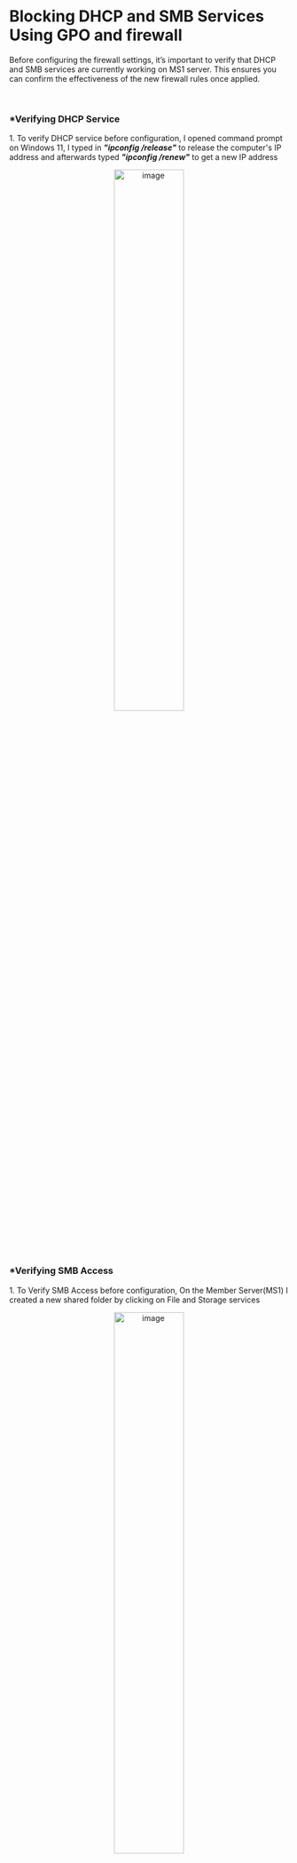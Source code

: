 <h1>Blocking DHCP and SMB Services Using GPO and firewall</h1>
<p>Before configuring the firewall settings, it’s important to verify that DHCP and SMB services are currently working on MS1 server. This ensures you can confirm the effectiveness of the new firewall rules once applied.</p>

<br>
<h3>*Verifying DHCP Service</h3>
<p>1. To verify DHCP service before configuration, I opened command prompt on Windows 11, I typed in <b><i>"ipconfig /release"</i></b> to release the computer's IP address and afterwards typed <b><i>"ipconfig /renew"</i></b> to get a new IP address</p>
<p align="center"><img src="https://i.imgur.com/jH0Yp9Y.png" height="50%" width="50%" alt="image"/>

<h3>*Verifying SMB Access</h3>
<p>1. To Verify SMB Access before configuration, On the Member Server(MS1) I created a new shared folder by clicking on File and Storage services</p>
<p align="center"><img src="https://i.imgur.com/fNlYdur.png" height="50%" width="50%" alt="image"/>

<p>2. On the File and Storage Services > Shares page, I clicked on the Tasks dropdown and selected New Share</p>
<p align="center"><img src="https://i.imgur.com/bFVVlkH.png" height="50%" width="50%" alt="image"/>

<p>3. On the Select the profile for this share, left it at the default (SMB Share - Quick), then clicked NEXT</p>
<p align="center"><img src="https://i.imgur.com/DxliQRN.png" height="50%" width="50%" alt="image"/>

<p>4. On the Select the server and path for this share, Selected C drive and clicked NEXT</p>
<p align="center"><img src="https://i.imgur.com/sDcypni.png" height="50%" width="50%" alt="image"/>

<p>5. On the Specify Share name, I typed in the name, then clicked NEXT</p>
<p align="center"><img src="https://i.imgur.com/YZUtAbg.png" height="50%" width="50%" alt="image"/>

<p>6. On the Configure Share settings, left it at default, then click NEXT</p>
<p align="center"><img src="https://i.imgur.com/w59uZoe.png" height="50%" width="50%" alt="image"/>

<p>7. On the Specify permissions to control access page, I added domain users by clicking on customize permission and gave them full control, then click NEXT</p>
<p align="center"><img src="https://i.imgur.com/fUnrYV0.png" height="50%" width="50%" alt="image"/>

<p>8. On the Confirm Selections page, I clicked CREATE</p>
<p align="center"><img src="https://i.imgur.com/ZL75Ht5.png" height="50%" width="50%" alt="image"/>

<p>9. On the View results page, I clicked Close</p>
<p align="center"><img src="https://i.imgur.com/A7ERLju.png" height="50%" width="50%" alt="image"/>

<p>10. Back on the client computer(windows 10), opened file explorer, typed in \\win-ms1\shared-folder to access the shared folder created on the member server from windows 10</p>
<p align="center"><img src="https://i.imgur.com/MFEgPXr.png" height="50%" width="50%" alt="image"/>

<p>11. And there it is, 'the shared folder' and I also created another folder in it called ‘Test’.</p>
<p align="center"><img src="https://i.imgur.com/9Gr9b4k.png" height="50%" width="50%" alt="image"/>


<h2>Create and Edit the New GPO for Firewall Rules</h2>



  
<p align="center"><img src="" height="50%" width="50%" alt="image"/>
